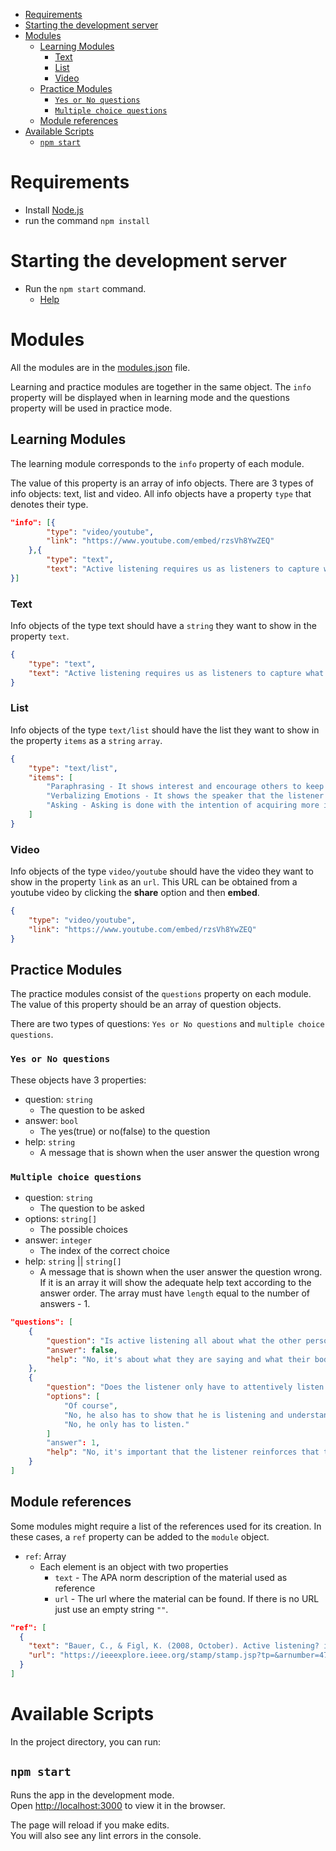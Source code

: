 - [Requirements](#requirements)
- [Starting the development server](#starting-the-development-server)
- [Modules](#modules)
  - [Learning Modules](#learning-modules)
    - [Text](#text)
    - [List](#list)
    - [Video](#video)
  - [Practice Modules](#practice-modules)
    - [`Yes or No questions`](#yes-or-no-questions)
    - [`Multiple choice questions`](#multiple-choice-questions)
  - [Module references](#module-references)
- [Available Scripts](#available-scripts)
  - [`npm start`](#npm-start)

# Requirements

- Install [Node.js](https://nodejs.org/en/)
- run the command `npm install`

# Starting the development server

- Run the `npm start` command.
  - [Help](#npm-start)

# Modules

All the modules are in the [modules.json](src/modules.json) file.

Learning and practice modules are together in the same object. The `info` property will be displayed when in learning mode and the questions property will be used in practice mode.

## Learning Modules

The learning module corresponds to the `info` property of each module.

The value of this property is an array of info objects. There are 3 types of info objects: text, list and video. All info objects have a property `type` that denotes their type.

```json
"info": [{
        "type": "video/youtube",
        "link": "https://www.youtube.com/embed/rzsVh8YwZEQ"
    },{
        "type": "text",
        "text": "Active listening requires us as listeners to capture what the sender is communicating from the sender's point of view through verbal and non-verbal cues.​ More than that, we must convey to the sender that we are seeing things from the sender's point of view.​ We can never be sure to understand another person completely or in detail. Therefore, it is essential in active listening that the listener frequently and continuously validates the accuracy of understanding in order to keep distortion and misunderstandings at a minimum."
}]
```

### Text

Info objects of the type text should have a `string` they want to show in the property `text`.

```json
{
    "type": "text",
    "text": "Active listening requires us as listeners to capture what the sender is communicating from the sender's point of view through verbal and non-verbal cues.​ More than that, we must convey to the sender that we are seeing things from the sender's point of view.​ We can never be sure to understand another person completely or in detail. Therefore, it is essential in active listening that the listener frequently and continuously validates the accuracy of understanding in order to keep distortion and misunderstandings at a minimum."
}
```

### List

Info objects of the type `text/list` should have the list they want to show in the property `items` as a `string` `array`.

```json
{
    "type": "text/list",
    "items": [
        "Paraphrasing - It shows interest and encourage others to keep talking. It consists in restating the information spoken with the listern's own words.",
        "Verbalizing Emotions - It shows the speaker that the listener understands his or her feelings and helps build empathy.",
        "Asking - Asking is done with the intention of acquiring more information, which will make the speaker think the listener is invested in the conversation."
    ]
}
```

### Video

Info objects of the type `video/youtube` should have the video they want to show in the property `link` as an `url`. This URL can be obtained from a youtube video by clicking the **share** option and then **embed**.

```json
{
    "type": "video/youtube",
    "link": "https://www.youtube.com/embed/rzsVh8YwZEQ"
}
```

## Practice Modules

The practice modules consist of the `questions` property on each module. The value of this property should be an array of question objects.

There are two types of questions: `Yes or No questions` and `multiple choice questions`.

### `Yes or No questions`
These objects have 3 properties: 
- question: `string`
  - The question to be asked
- answer: `bool`
  - The yes(true) or no(false) to the question
- help: `string`
  - A message that is shown when the user answer the question wrong

### `Multiple choice questions`
- question: `string`
  - The question to be asked
- options: `string[]`
  - The possible choices
- answer: `integer`
  - The index of the correct choice
- help: `string` || `string[]`
  - A message that is shown when the user answer the question wrong. If it is an array it will show the adequate help text according to the answer order. The array must have `length` equal to the number of answers - 1.

```json
"questions": [
    {
        "question": "Is active listening all about what the other person is saying?",
        "answer": false,
        "help": "No, it's about what they are saying and what their body language is showing."
    },
    {
        "question": "Does the listener only have to attentively listen and read the speaker's body language?",
        "options": [
            "Of course",
            "No, he also has to show that he is listening and understanding what is being said.",
            "No, he only has to listen."
        ]
        "answer": 1,
        "help": "No, it's important that the listener reinforces that they are listening, for example, through paraphrasing.​"
    }
]
```

## Module references
Some modules might require a list of the references used for its creation. In these cases, a `ref` property can be added to the `module` object.
- `ref`: Array
  - Each element is an object with two properties
    - `text` - The APA norm description of the material used as reference
    - `url` - The url where the material can be found. If there is no URL just use an empty string `""`.

```json
"ref": [
  {
    "text": "Bauer, C., & Figl, K. (2008, October). Active listening? in written online communication-a case study in a course on ?soft skills for computer scientists. In 2008 38th Annual Frontiers in Education Conference (pp. F2C-1). IEEE.",
    "url": "https://ieeexplore.ieee.org/stamp/stamp.jsp?tp=&arnumber=4720282"
  }
]
```
# Available Scripts

In the project directory, you can run:

## `npm start`

Runs the app in the development mode.\
Open [http://localhost:3000](http://localhost:3000) to view it in the browser.

The page will reload if you make edits.\
You will also see any lint errors in the console.
